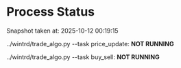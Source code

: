 # Process Status

Snapshot taken at: 2025-10-12 00:19:15

../wintrd/trade_algo.py --task price_update: **NOT RUNNING**

../wintrd/trade_algo.py --task buy_sell: **NOT RUNNING**

